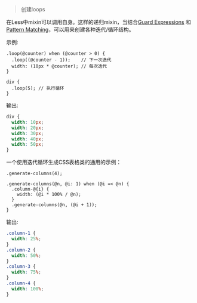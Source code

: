 > 创建loops

在Less中mixin可以调用自身。这样的递归mixin，当结合[Guard Expressions](#mixin-guards-feature) 和 [Pattern Matching](#mixins-parametric-feature-pattern-matching)，可以用来创建各种迭代/循环结构。

示例:

```less
.loop(@counter) when (@counter > 0) {
  .loop((@counter - 1));    // 下一次迭代
  width: (10px * @counter); // 每次迭代
}

div {
  .loop(5); // 执行循环
}
```

输出:

```css
div {
  width: 10px;
  width: 20px;
  width: 30px;
  width: 40px;
  width: 50px;
}
```

一个使用迭代循环生成CSS表格类的通用的示例：

```less
.generate-columns(4);

.generate-columns(@n, @i: 1) when (@i =< @n) {
  .column-@{i} {
    width: (@i * 100% / @n);
  }
  .generate-columns(@n, (@i + 1));
}
```

输出:

```css
.column-1 {
  width: 25%;
}
.column-2 {
  width: 50%;
}
.column-3 {
  width: 75%;
}
.column-4 {
  width: 100%;
}
```
